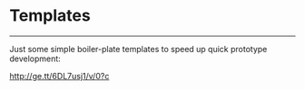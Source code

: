 # Templates #
----------

Just some simple boiler-plate templates to speed up quick prototype development:





http://ge.tt/6DL7usj1/v/0?c

